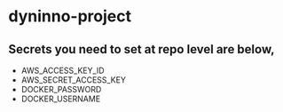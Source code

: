 # dyninno-project


## Secrets you need to set at repo level are below,

- AWS_ACCESS_KEY_ID
- AWS_SECRET_ACCESS_KEY
- DOCKER_PASSWORD
- DOCKER_USERNAME
